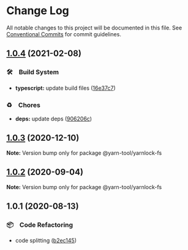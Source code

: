 # Change Log

All notable changes to this project will be documented in this file.
See [Conventional Commits](https://conventionalcommits.org) for commit guidelines.

## [1.0.4](https://github.com/bluelovers/ws-yarn-workspaces/compare/@yarn-tool/yarnlock-fs@1.0.3...@yarn-tool/yarnlock-fs@1.0.4) (2021-02-08)


### 🛠　Build System

* **typescript:** update build files ([16e37c7](https://github.com/bluelovers/ws-yarn-workspaces/commit/16e37c7b0692fe4a156f793618a3487b6aa81c56))


### ♻️　Chores

* **deps:** update deps ([906206c](https://github.com/bluelovers/ws-yarn-workspaces/commit/906206ce453c9a3ee3d17f7cb80c4c3e8910785b))





## [1.0.3](https://github.com/bluelovers/ws-yarn-workspaces/compare/@yarn-tool/yarnlock-fs@1.0.2...@yarn-tool/yarnlock-fs@1.0.3) (2020-12-10)

**Note:** Version bump only for package @yarn-tool/yarnlock-fs





## [1.0.2](https://github.com/bluelovers/ws-yarn-workspaces/compare/@yarn-tool/yarnlock-fs@1.0.1...@yarn-tool/yarnlock-fs@1.0.2) (2020-09-04)

**Note:** Version bump only for package @yarn-tool/yarnlock-fs





## 1.0.1 (2020-08-13)


### 📦　Code Refactoring

* code splitting ([b2ec145](https://github.com/bluelovers/ws-yarn-workspaces/commit/b2ec145541c21379e045efa1b03060aae190d616))
